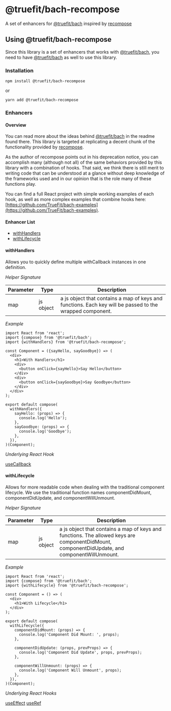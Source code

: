 # @truefit/bach-recompose
A set of enhancers for [@truefit/bach](https://github.com/TrueFit/bach) inspired by [recompose](https://github.com/acdlite/recompose)

## Using @truefit/bach-recompose

Since this library is a set of enhancers that works with [@truefit/bach](https://github.com/TrueFit/bach), you need to have [@truefit/bach](https://github.com/TrueFit/bach) as well to use this library.

### Installation

```
npm install @truefit/bach-recompose
```

or

```
yarn add @truefit/bach-recompose
```

### Enhancers

#### Overview

You can read more about the ideas behind [@truefit/bach](https://github.com/TrueFit/bach) in the readme found there. This library is targeted at replicating a decent chunk of the functionality provided by [recompose](https://github.com/acdlite/recompose).

As the author of recompose points out in his deprecation notice, you can accomplish many (although not all) of the same behaviors provided by this library with a combination of hooks. That said, we think there is still merit to writing code that can be understood at a glance without deep knowledge of the frameworks used and in our opinion that is the role many of these functions play.

You can find a full React project with simple working examples of each hook, as well as more complex examples that combine hooks here: [https://github.com/TrueFit/bach-examples](https://github.com/TrueFit/bach-examples).


#### Enhancer List
* [withHandlers](#withHandlers)
* [withLifecycle](#withLifecycle)

#### withHandlers

Allows you to quickly define multiple withCallback instances in one definition.

_Helper Signature_

| Parameter | Type      | Description                                                                                              |
| --------- | --------- | -------------------------------------------------------------------------------------------------------- |
| map       | js object | a js object that contains a map of keys and functions. Each key will be passed to the wrapped component. |

_Example_

```
import React from 'react';
import {compose} from '@truefit/bach';
import {withHandlers} from '@truefit/bach-recompose';

const Component = ({sayHello, sayGoodbye}) => (
  <div>
    <h1>With Handlers</h1>
    <div>
      <button onClick={sayHello}>Say Hello</button>
    </div>
    <div>
      <button onClick={sayGoodbye}>Say Goodbye</button>
    </div>
  </div>
);

export default compose(
  withHandlers({
    sayHello: (props) => {
      console.log('Hello');
    },
    sayGoodbye: (props) => {
      console.log('Goodbye');
    },
  }),
)(Component);
```

_Underlying React Hook_

[useCallback](https://reactjs.org/docs/hooks-reference.html#usecallback)

#### withLifecycle

Allows for more readable code when dealing with the traditional component lifecycle. We use the traditional function names componentDidMount, componentDidUpdate, and componentWillUnmount.

_Helper Signature_

| Parameter | Type      | Description                                                                                                                                  |
| --------- | --------- | -------------------------------------------------------------------------------------------------------------------------------------------- |
| map       | js object | a js object that contains a map of keys and functions. The allowed keys are componentDidMount, componentDidUpdate, and componentWillUnmount. |

_Example_

```
import React from 'react';
import {compose} from '@truefit/bach';
import {withLifecycle} from '@truefit/bach-recompose';

const Component = () => (
  <div>
    <h1>With Lifecycle</h1>
  </div>
);

export default compose(
  withLifecycle({
    componentDidMount: (props) => {
      console.log('Component Did Mount: ', props);
    },

    componentDidUpdate: (props, prevProps) => {
      console.log('Component Did Update', props, prevProps);
    },

    componentWillUnmount: (props) => {
      console.log('Component Will Unmount', props);
    },
  }),
)(Component);
```

_Underlying React Hooks_

[useEffect](https://reactjs.org/docs/hooks-reference.html#useeffect)
[useRef](https://reactjs.org/docs/hooks-reference.html#useref)